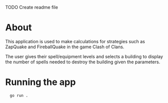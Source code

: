 TODO Create readme file
# About
This application is used to make calculations for strategies such 
as ZapQuake and FireballQuake in the game Clash of Clans.

The user gives their spell/equipment levels and selects a building 
to display the number of spells needed to destroy the building given the parameters.

# Running the app
```
  go run .
```

